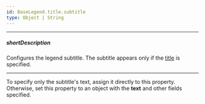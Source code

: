 ```yaml
---
id: BaseLegend.title.subtitle
type: Object | String
---
```

---
##### shortDescription
Configures the legend subtitle. The subtitle appears only if the [title](/api-reference/20%20Data%20Visualization%20Widgets/BaseLegend/title '{basewidgetpath}/Configuration/legend/title/') is specified.

---
To specify only the subtitle's text, assign it directly to this property. Otherwise, set this property to an object with the **text** and other fields specified.